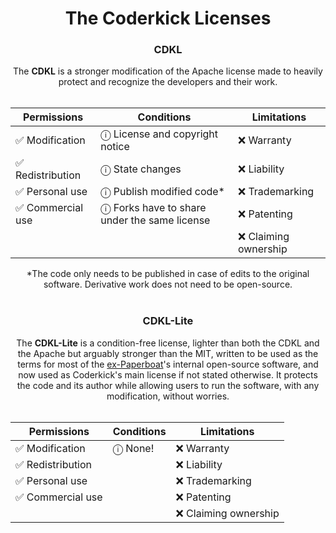 <div align="center">
    <h1>The Coderkick Licenses</h1>
    <h3>CDKL</h3>
    The <b>CDKL</b> is a stronger modification of the Apache license made to heavily protect and recognize the developers and their work.
    <br>
    <br>
    <table style="border: none;">
        <thead>
            <th>Permissions</th>
            <th>Conditions</th>
            <th>Limitations</th>
        </thead>
        <tbody>
            <tr>
                <td>✅ Modification</td>
                <td>ⓘ License and copyright notice</td>
                <td>❌ Warranty</td>
            </tr>
            <tr>
                <td>✅ Redistribution</td>
                <td>ⓘ State changes</td>
                <td>❌ Liability</td>
            </tr>
            <tr>
                <td>✅ Personal use</td>
                <td>ⓘ Publish modified code*</td>
                <td>❌ Trademarking</td>
            </tr>
            <tr>
                <td>✅ Commercial use</td>
                <td>ⓘ Forks have to share under the same license</td>
                <td>❌ Patenting</td>
            </tr>
            <tr>
                <td></td>
                <td></td>
                <td>❌ Claiming ownership</td>
            </tr>
        </tbody>
    </table>
    *The code only needs to be published in case of edits to the original software. Derivative work does not need to be open-source.
    <br>
    <br>
    <h3>CDKL-Lite</h3>
    The <b>CDKL-Lite</b> is a condition-free license, lighter than both the CDKL and the Apache but arguably stronger than the MIT, written to be used as the terms for most of the <a href="https://docs.coderkick.com/History#Paperboat">ex-Paperboat</a>'s internal open-source software, and now used as Coderkick's main license if not stated otherwise. It protects the code and its author while allowing users to run the software, with any modification, without worries.
    <br>
    <br>
    <table style="border: none;">
        <thead>
            <th>Permissions</th>
            <th>Conditions</th>
            <th>Limitations</th>
        </thead>
        <tbody>
            <tr>
                <td>✅ Modification</td>
                <td>ⓘ None!</td>
                <td>❌ Warranty</td>
            </tr>
            <tr>
                <td>✅ Redistribution</td>
                <td></td>
                <td>❌ Liability</td>
            </tr>
            <tr>
                <td>✅ Personal use</td>
                <td></td>
                <td>❌ Trademarking</td>
            </tr>
            <tr>
                <td>✅ Commercial use</td>
                <td></td>
                <td>❌ Patenting</td>
            </tr>
            <tr>
                <td></td>
                <td></td>
                <td>❌ Claiming ownership</td>
            </tr>
        </tbody>
    </table>
</div>
